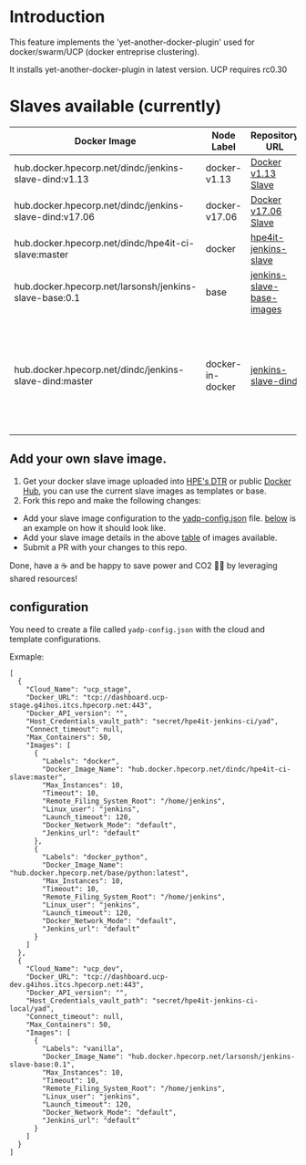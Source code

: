 # Introduction

This feature implements the 'yet-another-docker-plugin' used for docker/swarm/UCP (docker entreprise clustering).

It installs yet-another-docker-plugin in latest version.
UCP requires rc0.30


# Slaves available (currently)
Docker Image | Node Label | Repository URL | Notes
-------------|------------|----------------|------
hub.docker.hpecorp.net/dindc/jenkins-slave-dind:v1.13 | docker-v1.13 | [Docker v1.13 Slave](https://github.hpe.com/JenkinsHub/jenkins-slave-dind/tree/v1.13) | Docker Engine v1.13
hub.docker.hpecorp.net/dindc/jenkins-slave-dind:v17.06 | docker-v17.06 | [Docker v17.06 Slave](https://github.hpe.com/JenkinsHub/jenkins-slave-dind/tree/v17.06) | Docker Engine v17.06
hub.docker.hpecorp.net/dindc/hpe4it-ci-slave:master | docker | [hpe4it-jenkins-slave](https://github.hpe.com/JenkinsHub/hpe4it-jenkins-slave) | docker cli, docker-compose
hub.docker.hpecorp.net/larsonsh/jenkins-slave-base:0.1 | base | [jenkins-slave-base-images](https://github.hpe.com/JenkinsHub/jenkins-slave-base-images) | bash slave image
hub.docker.hpecorp.net/dindc/jenkins-slave-dind:master | docker-in-docker | [jenkins-slave-dind](https://github.hpe.com/JenkinsHub/jenkins-slave-dind) | docker engine, docker cli, docker-compose __Deprecated__ replace it with __docker-v1.13__

## Add your own slave image.
1. Get your docker slave image uploaded into [HPE's DTR](https://hub.docker.hpecorp.net/) or public [Docker Hub](https://hub.docker.com/), you can use the current slave images as templates or base.
1. Fork this repo and make the following changes:
  * Add your slave image configuration to the [yadp-config.json](yadp-config.json) file. [below](#configuration) is an example on how it should look like.
  * Add your slave image details in the above [table](#slaves-available-currently) of images available.
  * Submit a PR with your changes to this repo.

Done, have a :coffee: and be happy to save power and CO2 :evergreen_tree::deciduous_tree:
by leveraging shared resources!

## configuration

You need to create a file called `yadp-config.json` with the cloud and template configurations.

Exmaple:

```
[
  {
    "Cloud_Name": "ucp_stage",
    "Docker_URL": "tcp://dashboard.ucp-stage.g4ihos.itcs.hpecorp.net:443",
    "Docker_API_version": "",
    "Host_Credentials_vault_path": "secret/hpe4it-jenkins-ci/yad",
    "Connect_timeout": null,
    "Max_Containers": 50,
    "Images": [
      {
        "Labels": "docker",
        "Docker_Image_Name": "hub.docker.hpecorp.net/dindc/hpe4it-ci-slave:master",
        "Max_Instances": 10,
        "Timeout": 10,
        "Remote_Filing_System_Root": "/home/jenkins",
        "Linux_user": "jenkins",
        "Launch_timeout": 120,
        "Docker_Network_Mode": "default",
        "Jenkins_url": "default"
      },
      {
        "Labels": "docker_python",
        "Docker_Image_Name": "hub.docker.hpecorp.net/base/python:latest",
        "Max_Instances": 10,
        "Timeout": 10,
        "Remote_Filing_System_Root": "/home/jenkins",
        "Linux_user": "jenkins",
        "Launch_timeout": 120,
        "Docker_Network_Mode": "default",
        "Jenkins_url": "default"
      }
    ]
  },
  {
    "Cloud_Name": "ucp_dev",
    "Docker_URL": "tcp://dashboard.ucp-dev.g4ihos.itcs.hpecorp.net:443",
    "Docker_API_version": "",
    "Host_Credentials_vault_path": "secret/hpe4it-jenkins-ci-local/yad",
    "Connect_timeout": null,
    "Max_Containers": 50,
    "Images": [
      {
        "Labels": "vanilla",
        "Docker_Image_Name": "hub.docker.hpecorp.net/larsonsh/jenkins-slave-base:0.1",
        "Max_Instances": 10,
        "Timeout": 10,
        "Remote_Filing_System_Root": "/home/jenkins",
        "Linux_user": "jenkins",
        "Launch_timeout": 120,
        "Docker_Network_Mode": "default",
        "Jenkins_url": "default"
      }
    ]
  }
]
```
